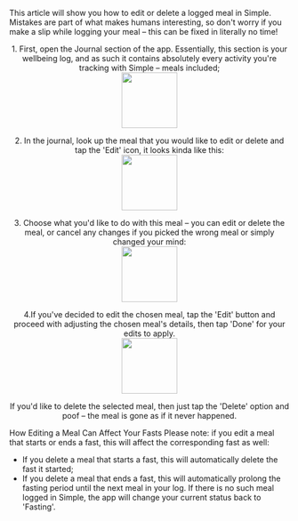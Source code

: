 This article will show you how to edit or delete a logged meal in Simple. Mistakes are part of what makes humans interesting, so don't worry if you make a slip while logging your meal – this can be fixed in literally no time!

<p align="center"> 1. First, open the Journal section of the app. Essentially, this section is your wellbeing log, and as such it contains absolutely every activity you're tracking with Simple – meals included; <br/>
  <img width="100" src="https://dkea7qxfae4ft.cloudfront.net/kb/Journal.png">
</p>

<p align="center"> 2. In the journal, look up the meal that you would like to edit or delete and tap the 'Edit' icon, it looks kinda like this:
 <br/>
  <img width="100" src="https://dkea7qxfae4ft.cloudfront.net/kb/meale1.png">
</p>

<p align="center"> 3. Choose what you'd like to do with this meal – you can edit or delete the meal, or cancel any changes if you picked the wrong meal or simply changed your mind:
 <br/>
  <img width="100" src="https://dkea7qxfae4ft.cloudfront.net/kb/edito.jpg">
</p>

<p align="center"> 4.If you've decided to edit the chosen meal, tap the 'Edit' button and proceed with adjusting the chosen meal's details, then tap 'Done' for your edits to apply. 
 <br/>
  <img width="100" src="https://dkea7qxfae4ft.cloudfront.net/kb/Daune.png">
</p>

<p align="center"> If you'd like to delete the selected meal, then just tap the 'Delete' option and poof – the meal is gone as if it never happened.
</p>

How Editing a Meal Can Affect Your Fasts
Please note: if you edit a meal that starts or ends a fast, this will affect the corresponding fast as well:

* If you delete a meal that starts a fast, this will automatically delete the fast it started;
* If you delete a meal that ends a fast, this will automatically prolong the fasting period until the next meal in your log. If there is no such meal logged in Simple, the app will change your current status back to 'Fasting'.

